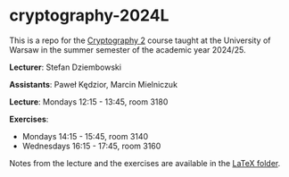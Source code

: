 # cryptography-2024L


This is a repo for the [Cryptography 2](https://usosweb.uw.edu.pl/kontroler.php?_action=katalog2/przedmioty/pokazPrzedmiot&kod=1000-2M24KI2&lang=en) course taught at the University of Warsaw in the summer semester of the academic year 2024/25.

**Lecturer**: Stefan Dziembowski

**Assistants**: Paweł Kędzior, Marcin Mielniczuk

**Lecture**: Mondays 12:15 - 13:45, room 3180

**Exercises**: 
 - Mondays 14:15 - 15:45, room 3140
 - Wednesdays 16:15 - 17:45, room 3160

Notes from the lecture and the exercises are available in the [LaTeX folder](https://github.com/marmistrz/cryptography-2024L/tree/master/LaTeX).

